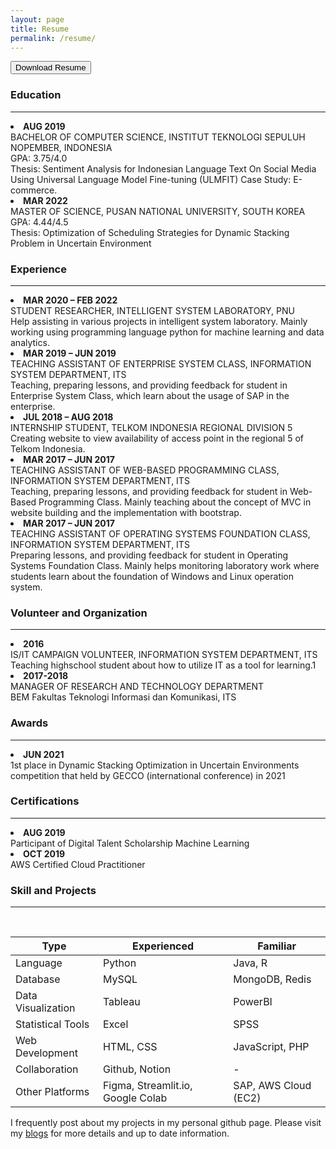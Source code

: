 ```yaml
---
layout: page
title: Resume
permalink: /resume/
---
```


<a href='{{ site.url }}/download/cv andira.pdf'><button href='{{ site.url }}/download/cv andira.pdf' class='btn'> <i class="fa fa-download"></i> Download Resume</button></a>


<h3 class='sub-heading'> Education </h3>
<hr>
<li style='font-weight: bold'> AUG 2019 </li>
BACHELOR OF COMPUTER SCIENCE, INSTITUT TEKNOLOGI SEPULUH NOPEMBER, INDONESIA <br>
GPA: 3.75/4.0 <br>
Thesis: Sentiment Analysis for Indonesian Language Text On Social Media Using Universal Language Model Fine-tuning (ULMFIT) Case Study: E-commerce. <br>
<li style='font-weight: bold'> MAR 2022 </li>
MASTER OF SCIENCE, PUSAN NATIONAL UNIVERSITY, SOUTH KOREA <br>
GPA: 4.44/4.5 <br>
Thesis: Optimization of Scheduling Strategies for Dynamic Stacking Problem in Uncertain Environment <br>


<h3 class='sub-heading'> Experience </h3>
<hr>
<li style='font-weight: bold'> MAR 2020 – FEB 2022 </li>
STUDENT RESEARCHER, INTELLIGENT SYSTEM LABORATORY, PNU <br>
Help assisting in various projects in intelligent system laboratory. Mainly working using
programming language python for machine learning and data analytics. <br>
<li style='font-weight: bold'> MAR 2019 – JUN 2019 </li>
TEACHING ASSISTANT OF ENTERPRISE SYSTEM CLASS, INFORMATION SYSTEM DEPARTMENT, ITS <br>
Teaching, preparing lessons, and providing feedback for student in Enterprise System Class, which learn about the usage of SAP in the enterprise.
<li style='font-weight: bold'> JUL 2018 – AUG 2018 </li>
INTERNSHIP STUDENT, TELKOM INDONESIA REGIONAL DIVISION 5 <br>
Creating website to view availability of access point in the regional 5 of Telkom Indonesia.
<li style='font-weight: bold'> MAR 2017 – JUN 2017 </li>
TEACHING ASSISTANT OF WEB-BASED PROGRAMMING CLASS, INFORMATION SYSTEM DEPARTMENT, ITS <br>
Teaching, preparing lessons, and providing feedback for student in Web-Based Programming Class. Mainly teaching about the concept of MVC in website building and the implementation with bootstrap.
<li style='font-weight: bold'> MAR 2017 – JUN 2017 </li>
TEACHING ASSISTANT OF OPERATING SYSTEMS FOUNDATION CLASS, INFORMATION SYSTEM DEPARTMENT, ITS <br>
Preparing lessons, and providing feedback for student in Operating Systems Foundation Class. Mainly helps monitoring laboratory work where students learn about the foundation of Windows and Linux operation system.

<h3 class='sub-heading'> Volunteer and Organization </h3>
<hr>
<li style='font-weight: bold'> 2016 </li>
IS/IT CAMPAIGN VOLUNTEER, INFORMATION SYSTEM DEPARTMENT, ITS <br>
Teaching highschool student about how to utilize IT as a tool for learning.1 <br>
<li style='font-weight: bold'> 2017-2018 </li>
MANAGER OF RESEARCH AND TECHNOLOGY DEPARTMENT <br>
BEM Fakultas Teknologi Informasi dan Komunikasi, ITS <br>


<h3 class='sub-heading'> Awards </h3>
<hr>
<li style='font-weight: bold'> JUN 2021 </li>
1st place in Dynamic Stacking Optimization in Uncertain Environments competition that held by GECCO (international conference) in 2021 <br>

<h3 class='sub-heading'> Certifications </h3>
<hr>
<li style='font-weight: bold'> AUG 2019 </li> 
Participant of Digital Talent Scholarship Machine Learning
<li style='font-weight: bold'> OCT 2019 </li> 
AWS Certified Cloud Practitioner

<h3 class='sub-heading'> Skill and Projects</h3>
<hr>
<br>

| Type | Experienced | Familiar|
|-------|--------|---------|
| Language | Python | Java, R |
| Database| MySQL | MongoDB, Redis |
| Data Visualization | Tableau | PowerBI |
| Statistical Tools | Excel | SPSS |
| Web Development | HTML, CSS | JavaScript, PHP  |
| Collaboration | Github, Notion | - |
| Other Platforms | Figma, Streamlit.io, Google Colab | SAP, AWS Cloud (EC2) |

I frequently post about my projects in my personal github page. Please visit my <a href='http://andiragita.github.io'>blogs</a> for more details and up to date information.